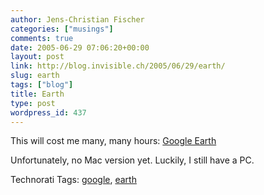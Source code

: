 ```yaml
---
author: Jens-Christian Fischer
categories: ["musings"]
comments: true
date: 2005-06-29 07:06:20+00:00
layout: post
link: http://blog.invisible.ch/2005/06/29/earth/
slug: earth
tags: ["blog"]
title: Earth
type: post
wordpress_id: 437
---
```



This will cost me many, many hours: [Google Earth](http://earth.google.com/)



Unfortunately, no Mac version yet. Luckily, I still have a PC.





Technorati Tags: [google](http://technorati.com/tag/google), [earth](http://technorati.com/tag/earth)
